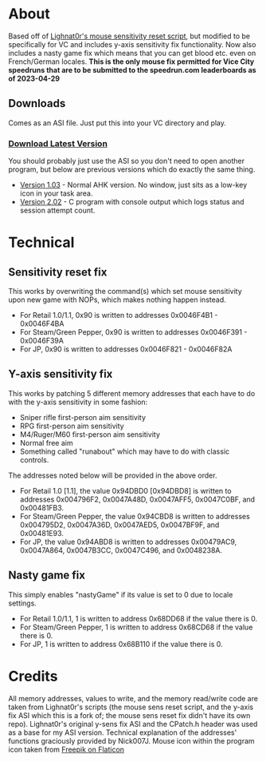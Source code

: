 # About
Based off of [Lighnat0r's mouse sensitivity reset script](https://github.com/Lighnat0r-pers/Files/blob/master/GTA%20VC%20No%20Mouse%20Sensitivity%20Reset.zip), but modified to be specifically for VC and includes y-axis sensitivity fix functionality. Now also includes a nasty game fix which means that you can get blood etc. even on French/German locales. 
**This is the only mouse fix permitted for Vice City speedruns that are to be submitted to the speedrun.com leaderboards as of 2023-04-29**  

## Downloads
Comes as an ASI file. Just put this into your VC directory and play.
### [Download Latest Version](https://github.com/MhmdFVC/VC-Mouse-Fix/releases/download/3.0/VC-Mouse-Fix.asi)

You should probably just use the ASI so you don't need to open another program, but below are previous versions which do exactly the same thing.
 - [Version 1.03](https://github.com/MhmdFVC/VC-Mouse-Fix/releases/download/1.03/VC-Mouse-Fix-1.03.exe) - Normal AHK version. No window, just sits as a low-key icon in your task area.
 - [Version 2.02](https://github.com/MhmdFVC/VC-Mouse-Fix/releases/download/2.02/VC-Mouse-Fix-2.02.exe) - C program with console output which logs status and session attempt count.

# Technical
## Sensitivity reset fix
This works by overwriting the command(s) which set mouse sensitivity upon new game with NOPs, which makes nothing happen instead.
* For Retail 1.0/1.1, 0x90 is written to addresses 0x0046F4B1 - 0x0046F4BA
* For Steam/Green Pepper, 0x90 is written to addresses 0x0046F391 - 0x0046F39A
* For JP, 0x90 is written to addresses 0x0046F821 - 0x0046F82A

## Y-axis sensitivity fix
This works by patching 5 different memory addresses that each have to do with the y-axis sensitivity in some fashion: 
* Sniper rifle first-person aim sensitivity
* RPG first-person aim sensitivity
* M4/Ruger/M60 first-person aim sensitivity
* Normal free aim
* Something called "runabout" which may have to do with classic controls.

The addresses noted below will be provided in the above order.
* For Retail 1.0 [1.1], the value 0x94DBD0 [0x94DBD8] is written to addresses 0x004796F2, 0x0047A48D, 0x0047AFF5, 0x0047C0BF, and 0x00481FB3.
* For Steam/Green Pepper, the value 0x94CBD8 is written to addresses 0x004795D2, 0x0047A36D, 0x0047AED5, 0x0047BF9F, and 0x00481E93.
* For JP, the value 0x94ABD8 is written to addresses 0x00479AC9, 0x0047A864, 0x0047B3CC, 0x0047C496, and 0x0048238A.

## Nasty game fix
This simply enables "nastyGame" if its value is set to 0 due to locale settings.
* For Retail 1.0/1.1, 1 is written to address 0x68DD68 if the value there is 0.
* For Steam/Green Pepper, 1 is written to address 0x68CD68 if the value there is 0.
* For JP, 1 is written to address 0x68B110 if the value there is 0.

# Credits
All memory addresses, values to write, and the memory read/write code are taken from Lighnat0r's scripts (the mouse sens reset script, and the y-axis fix ASI which this is a fork of; the mouse sens reset fix didn't have its own repo). Lighnat0r's original y-sens fix ASI and the CPatch.h header was used as a base for my ASI version. Technical explanation of the addresses' functions graciously provided by Nick007J. Mouse icon within the program icon taken from [Freepik on Flaticon](https://www.flaticon.com/free-icons/mouse)
